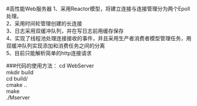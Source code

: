 #高性能Web服务器
1、采用Reactor模型，将建立连接与连接管理分为两个Epoll处理。<br>
2、采用时间轮管理创建的长连接<br>
3、日志采用双缓冲队列，并在写日志前用缓存保存<br>
4、实现了线程池处理连接接收的事件，并且采用生产者消费者模型管理任务，用双缓冲队列实现添加和消费任务之间的分离<br>
5、目前只能解析简单的http连接请求<br>


###代码的使用方法：
cd WebServer<br>
mkdir build<br>
cd build/<br>
cmake ..<br>
make<br>
./Mserver<br>
